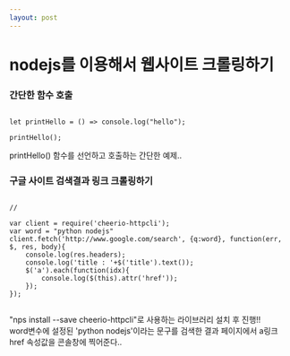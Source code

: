```yaml
---
layout: post
---
```


# nodejs를 이용해서 웹사이트 크롤링하기

### 간단한 함수 호출

```no-highlight

let printHello = () => console.log("hello");

printHello();

```
printHello() 함수를 선언하고 호출하는 간단한 예제..



### 구글 사이트 검색결과 링크 크롤링하기

```no-highlight

// 

var client = require('cheerio-httpcli');
var word = "python nodejs"
client.fetch('http://www.google.com/search', {q:word}, function(err, $, res, body){
	console.log(res.headers);
	console.log('title : '+$('title').text());
	$('a').each(function(idx){
		console.log($(this).attr('href'));
	});
});


```
"nps install --save cheerio-httpcli"로 사용하는 라이브러리 설치 후 진행!!<br/>
word변수에 설정된 'python nodejs'이라는 문구를 검색한 결과 페이지에서 a링크 href 속성값을 콘솔창에 찍어준다..
